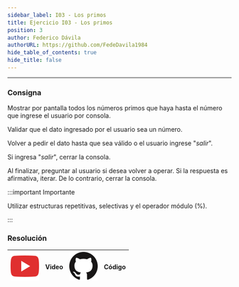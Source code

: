 ```yaml
---
sidebar_label: I03 - Los primos
title: Ejercicio I03 - Los primos
position: 3
author: Federico Dávila
authorURL: https://github.com/FedeDavila1984
hide_table_of_contents: true
hide_title: false
---
```

---
### Consigna
Mostrar por pantalla todos los números primos que haya hasta el número que ingrese el usuario por consola.

Validar que el dato ingresado por el usuario sea un número.

Volver a pedir el dato hasta que sea válido o el usuario ingrese "*salir*".

Si ingresa "*salir*", cerrar la consola.

Al finalizar, preguntar al usuario si desea volver a operar. Si la respuesta es afirmativa, iterar. De lo contrario, cerrar la consola.

:::important Importante

Utilizar estructuras repetitivas, selectivas y el operador módulo (%).

:::

### Resolución
| ![img](/base/youtube.svg) | Video | ![img](/base/github.svg) | Código |
| :-----------------------: | :---: | :----------------------: | :----: |
